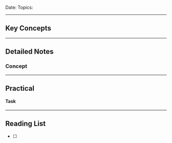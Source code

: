
Date: 
Topics: 

---
## Key Concepts


---
## Detailed Notes

### Concept 


---
## Practical

#### Task

---
## Reading List

- [ ] 